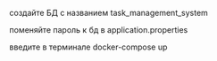 создайте БД с названием task_management_system

поменяйте пароль к бд в application.properties

введите в терминале docker-compose up
